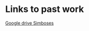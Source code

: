 # Links to past work

[Google drive Simboses](https://drive.google.com/drive/folders/14-Lz93eoWIRlxUZ0wfBThs14gqpUi2nN?usp=sharing)
